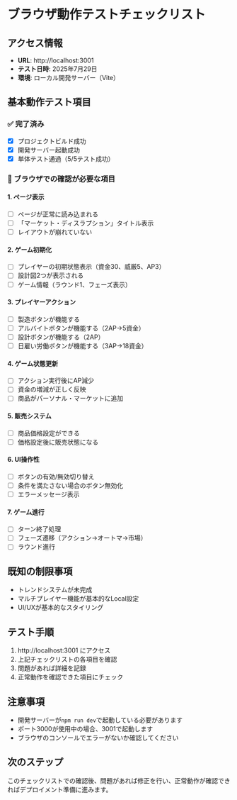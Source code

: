 # ブラウザ動作テストチェックリスト

## アクセス情報
- **URL**: http://localhost:3001
- **テスト日時**: 2025年7月29日
- **環境**: ローカル開発サーバー（Vite）

## 基本動作テスト項目

### ✅ 完了済み
- [x] プロジェクトビルド成功
- [x] 開発サーバー起動成功
- [x] 単体テスト通過（5/5テスト成功）

### 🔲 ブラウザでの確認が必要な項目

#### 1. ページ表示
- [ ] ページが正常に読み込まれる
- [ ] 「マーケット・ディスラプション」タイトル表示
- [ ] レイアウトが崩れていない

#### 2. ゲーム初期化
- [ ] プレイヤーの初期状態表示（資金30、威厳5、AP3）
- [ ] 設計図2つが表示される
- [ ] ゲーム情報（ラウンド1、フェーズ表示）

#### 3. プレイヤーアクション
- [ ] 製造ボタンが機能する
- [ ] アルバイトボタンが機能する（2AP→5資金）
- [ ] 設計ボタンが機能する（2AP）
- [ ] 日雇い労働ボタンが機能する（3AP→18資金）

#### 4. ゲーム状態更新
- [ ] アクション実行後にAP減少
- [ ] 資金の増減が正しく反映
- [ ] 商品がパーソナル・マーケットに追加

#### 5. 販売システム
- [ ] 商品価格設定ができる
- [ ] 価格設定後に販売状態になる

#### 6. UI操作性
- [ ] ボタンの有効/無効切り替え
- [ ] 条件を満たさない場合のボタン無効化
- [ ] エラーメッセージ表示

#### 7. ゲーム進行
- [ ] ターン終了処理
- [ ] フェーズ遷移（アクション→オートマ→市場）
- [ ] ラウンド進行

## 既知の制限事項
- トレンドシステムが未完成
- マルチプレイヤー機能が基本的なLocal設定
- UI/UXが基本的なスタイリング

## テスト手順
1. http://localhost:3001 にアクセス
2. 上記チェックリストの各項目を確認
3. 問題があれば詳細を記録
4. 正常動作を確認できた項目にチェック

## 注意事項
- 開発サーバーが`npm run dev`で起動している必要があります
- ポート3000が使用中の場合、3001で起動します
- ブラウザのコンソールでエラーがないか確認してください

## 次のステップ
このチェックリストでの確認後、問題があれば修正を行い、正常動作が確認できればデプロイメント準備に進みます。